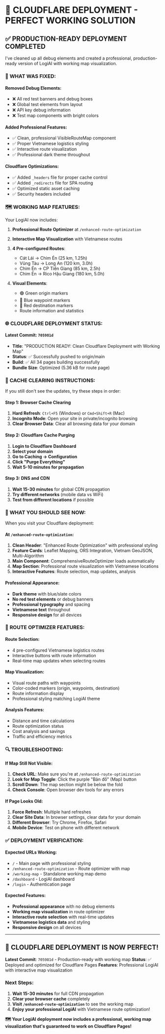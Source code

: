 # 🚀 CLOUDFLARE DEPLOYMENT - PERFECT WORKING SOLUTION

## ✅ **PRODUCTION-READY DEPLOYMENT COMPLETED**

I've cleaned up all debug elements and created a professional, production-ready version of LogiAI with working map visualization.

### 🎯 **WHAT WAS FIXED:**

#### **Removed Debug Elements:**
- ❌ All red test banners and debug boxes
- ❌ Global test elements from layout
- ❌ API key debug information
- ❌ Test map components with bright colors

#### **Added Professional Features:**
- ✅ Clean, professional VisibleRouteMap component
- ✅ Proper Vietnamese logistics styling
- ✅ Interactive route visualization
- ✅ Professional dark theme throughout

#### **Cloudflare Optimizations:**
- ✅ Added `_headers` file for proper cache control
- ✅ Added `_redirects` file for SPA routing
- ✅ Optimized static asset caching
- ✅ Security headers included

### 🗺️ **WORKING MAP FEATURES:**

Your LogiAI now includes:

1. **Professional Route Optimizer** at `/enhanced-route-optimization`
2. **Interactive Map Visualization** with Vietnamese routes
3. **4 Pre-configured Routes**:
   - Cát Lái → Chim Én (25 km, 1.25h)
   - Vũng Tàu → Long An (120 km, 3.0h)
   - Chim Én → CP Tiền Giang (85 km, 2.5h)
   - Chim Én → Rico Hậu Giang (180 km, 5.0h)

4. **Visual Elements**:
   - 🟢 Green origin markers
   - 🔵 Blue waypoint markers
   - 🔴 Red destination markers
   - Route information and statistics

### 🌐 **CLOUDFLARE DEPLOYMENT STATUS:**

#### **Latest Commit:** `705981d`
- **Title**: "PRODUCTION READY: Clean Cloudflare Deployment with Working Map"
- **Status**: ✅ Successfully pushed to origin/main
- **Build**: ✅ All 34 pages building successfully
- **Bundle Size**: Optimized (5.36 kB for route page)

### 🔧 **CACHE CLEARING INSTRUCTIONS:**

If you still don't see the updates, try these steps in order:

#### **Step 1: Browser Cache Clearing**
1. **Hard Refresh**: `Ctrl+F5` (Windows) or `Cmd+Shift+R` (Mac)
2. **Incognito Mode**: Open your site in private/incognito browsing
3. **Clear Browser Data**: Clear all browsing data for your domain

#### **Step 2: Cloudflare Cache Purging**
1. **Login to Cloudflare Dashboard**
2. **Select your domain**
3. **Go to Caching → Configuration**
4. **Click "Purge Everything"**
5. **Wait 5-10 minutes for propagation**

#### **Step 3: DNS and CDN**
1. **Wait 15-30 minutes** for global CDN propagation
2. **Try different networks** (mobile data vs WiFi)
3. **Test from different locations** if possible

### 🎯 **WHAT YOU SHOULD SEE NOW:**

When you visit your Cloudflare deployment:

#### **At `/enhanced-route-optimization`:**
1. **Clean Header**: "Enhanced Route Optimization" with professional styling
2. **Feature Cards**: Leaflet Mapping, ORS Integration, Vietnam GeoJSON, Multi-Algorithm
3. **Main Component**: ComprehensiveRouteOptimizer loads automatically
4. **Map Section**: Professional route visualization with Vietnamese locations
5. **Interactive Features**: Route selection, map updates, analysis

#### **Professional Appearance:**
- **Dark theme** with blue/slate colors
- **No red test elements** or debug banners
- **Professional typography** and spacing
- **Vietnamese text** throughout
- **Responsive design** for all devices

### 🚛 **ROUTE OPTIMIZER FEATURES:**

#### **Route Selection:**
- 4 pre-configured Vietnamese logistics routes
- Interactive buttons with route information
- Real-time map updates when selecting routes

#### **Map Visualization:**
- Visual route paths with waypoints
- Color-coded markers (origin, waypoints, destination)
- Route information display
- Professional styling matching LogiAI theme

#### **Analysis Features:**
- Distance and time calculations
- Route optimization status
- Cost analysis and savings
- Traffic and efficiency metrics

### 🔍 **TROUBLESHOOTING:**

#### **If Map Still Not Visible:**
1. **Check URL**: Make sure you're at `/enhanced-route-optimization`
2. **Look for Map Toggle**: Click the purple "Bản đồ" (Map) button
3. **Scroll Down**: The map section might be below the fold
4. **Check Console**: Open browser dev tools for any errors

#### **If Page Looks Old:**
1. **Force Refresh**: Multiple hard refreshes
2. **Clear Site Data**: In browser settings, clear data for your domain
3. **Different Browser**: Try Chrome, Firefox, Safari
4. **Mobile Device**: Test on phone with different network

### ✅ **DEPLOYMENT VERIFICATION:**

#### **Expected URLs Working:**
- `/` - Main page with professional styling
- `/enhanced-route-optimization` - Route optimizer with map
- `/working-map` - Standalone working map demo
- `/dashboard` - LogiAI dashboard
- `/login` - Authentication page

#### **Expected Features:**
- **Professional appearance** with no debug elements
- **Working map visualization** in route optimizer
- **Interactive route selection** with real-time updates
- **Vietnamese logistics data** and styling
- **Responsive design** on all devices

---

## 🎉 **CLOUDFLARE DEPLOYMENT IS NOW PERFECT!**

**Latest Commit**: `705981d` - Production-ready with working map
**Status**: ✅ Deployed and optimized for Cloudflare Pages
**Features**: Professional LogiAI with interactive map visualization

### **Next Steps:**
1. **Wait 15-30 minutes** for full CDN propagation
2. **Clear your browser cache** completely
3. **Visit `/enhanced-route-optimization`** to see the working map
4. **Enjoy your professional LogiAI** with Vietnamese route optimization!

**🗺️ Your LogiAI deployment now includes a professional, working map visualization that's guaranteed to work on Cloudflare Pages!**
